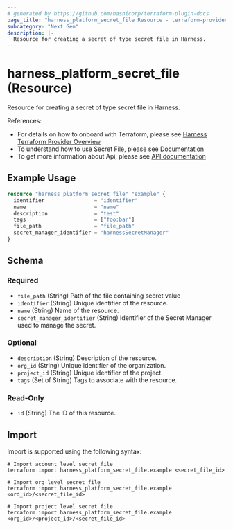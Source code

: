 ```yaml
---
# generated by https://github.com/hashicorp/terraform-plugin-docs
page_title: "harness_platform_secret_file Resource - terraform-provider-harness"
subcategory: "Next Gen"
description: |-
  Resource for creating a secret of type secret file in Harness.
---
```


# harness_platform_secret_file (Resource)

Resource for creating a secret of type secret file in Harness.

References:
- For details on how to onboard with Terraform, please see [Harness Terraform Provider Overview](https://developer.harness.io/docs/platform/automation/terraform/harness-terraform-provider-overview/)
- To understand how to use Secret File, please see [Documentation](https://developer.harness.io/docs/platform/secrets/add-file-secrets)
- To get more information about Api, please see [API documentation](https://apidocs.harness.io/tag/Secrets#operation/postSecretFileV2)
## Example Usage

```terraform
resource "harness_platform_secret_file" "example" {
  identifier                = "identifier"
  name                      = "name"
  description               = "test"
  tags                      = ["foo:bar"]
  file_path                 = "file_path"
  secret_manager_identifier = "harnessSecretManager"
}
```

<!-- schema generated by tfplugindocs -->
## Schema

### Required

- `file_path` (String) Path of the file containing secret value
- `identifier` (String) Unique identifier of the resource.
- `name` (String) Name of the resource.
- `secret_manager_identifier` (String) Identifier of the Secret Manager used to manage the secret.

### Optional

- `description` (String) Description of the resource.
- `org_id` (String) Unique identifier of the organization.
- `project_id` (String) Unique identifier of the project.
- `tags` (Set of String) Tags to associate with the resource.

### Read-Only

- `id` (String) The ID of this resource.

## Import

Import is supported using the following syntax:

```shell
# Import account level secret file
terraform import harness_platform_secret_file.example <secret_file_id>

# Import org level secret file
terraform import harness_platform_secret_file.example <ord_id>/<secret_file_id>

# Import project level secret file
terraform import harness_platform_secret_file.example <org_id>/<project_id>/<secret_file_id>
```

